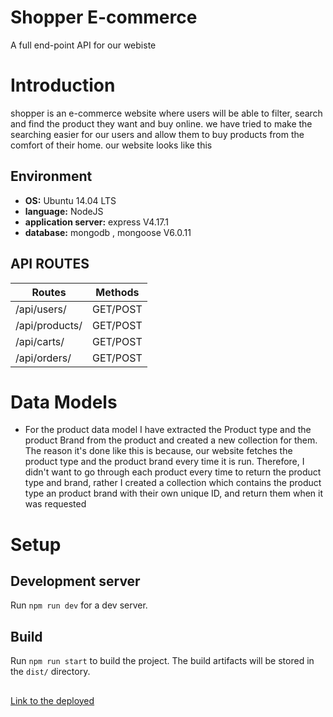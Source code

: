 # Shopper E-commerce
A full end-point API for our webiste

# Introduction
shopper is an e-commerce website where users will be able to filter, search and find the product they want and buy online. we have tried to make the searching easier for our users and allow them to buy products from the comfort of their home. our website looks like this


## Environment

* __OS:__ Ubuntu 14.04 LTS
* __language:__ NodeJS
* __application server:__ express V4.17.1
* __database:__ mongodb , mongoose V6.0.11

## API ROUTES
| Routes            | Methods  |
| ----------------- | -------- |
| /api/users/       | GET/POST |
| /api/products/    | GET/POST |
| /api/carts/       | GET/POST |
| /api/orders/      | GET/POST |

# Data Models
* For the product data model I have extracted the Product type and the product Brand from the product and created a new collection for them. The reason it's done like this is because, our website fetches the product type and the product brand every time it is run. Therefore, I didn't want to go through each product every time to return the product type and brand, rather I created a collection which contains the product type an product brand with their own unique ID, and return them when it was requested
# Setup

## Development server

Run `npm run dev` for a dev server.

## Build

Run `npm run start` to build the project. The build artifacts will be stored in the `dist/` directory.

##

[Link to the deployed](https://ethio-shop.herokuapp.com/)
